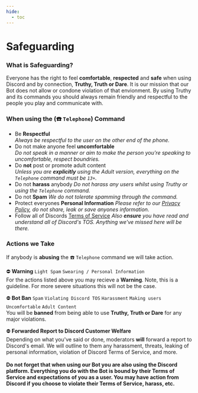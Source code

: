```yaml
---
hide:
  - toc
---
```


# Safeguarding

### **What is Safeguarding?**
Everyone has the right to feel **comfortable**, **respected** and **safe** when using Discord and by connection, **Truthy, Truth or Dare**. It is our mission that our Bot does not allow or condone violation of that envionment. By using Truthy and its commands you should always remain friendly and respectful to the people you play and communicate with.

### **When using the (☎️ ``Telephone``) Command**
- Be **Respectful**<br>
*Always be respectful to the user on the other end of the phone.*
- Do not make anyone feel **uncomfortable**<br>
*Do not speak in a manner or aim to make the person you're speaking to uncomfortable, respect boundries.*
- Do **not** post or promote adult content<br>
*Unless you are **explicitly** using the Adult version, everything on the ``Telephone`` command must be ``13+``.*
- Do not **harass** anybody
*Do not harass any users whilst using Truthy or using the ``Telephone`` command.*
- Do not **Spam**
*We do not tolerate spamming through the command.*
- Protect everyones **Personal Information**
*Please refer to our [Privacy Policy](truthybot.com/legal/privacy/), do not share, leak or save anyones information.* 
- Follow all of Discords [Terms of Service](https://discord.com/terms)
*Also **ensure** you have read and understand all of Discord's TOS. Anything we've missed here will be there.* 

### **Actions we Take**
If anybody is **abusing** the ☎️ ``Telephone`` command we will take action.

⛔ **Warning** ``Light Spam`` ``Swearing / Personal Information``<br>
For the actions listed above you may recieve a **Warning**. Note, this is a guideline. For more severe situations this will not be the case.

⛔ **Bot Ban** ``Spam`` ``Violating Discord TOS`` ``Harassment`` ``Making users Uncomfortable`` ``Adult Content``<br>
You will be **banned** from being able to use **Truthy, Truth or Dare** for any major violations.

⛔ **Forwarded Report to Discord Customer Welfare** <br>
Depending on what you've said or done, moderators **will** forward a report to Discord's email. We will outline to them any harassment, threats, leaking of personal information, violation of Discord Terms of Service, and more.
<br><br>
**Do not forget that when using our Bot you are also using the Discord platform. Everything you do with the Bot is bound by their Terms of Service and expectations of you as a user. You may have action from Discord if you choose to violate their Terms of Service, harass, etc.**
